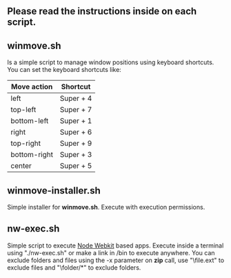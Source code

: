 ## Please read the instructions inside on each script.


## winmove.sh


Is a simple script to manage window positions using keyboard shortcuts.
You can set the keyboard shortcuts like:

| Move action | Shortcut  |
| ----------- | --------  |
| left        | Super + 4 |
| top-left    | Super + 7 |
| bottom-left | Super + 1 |
| right       | Super + 6 |
| top-right   | Super + 9 |
| bottom-right| Super + 3 |
| center      | Super + 5 |
    
## winmove-installer.sh

Simple installer for **winmove.sh**. Execute with execution permissions.

## nw-exec.sh

Simple script to execute [Node Webkit](https://github.com/rogerwang/node-webkit) based apps.
Execute inside a terminal using "./nw-exec.sh" or make a link in /bin to execute anywhere. 
You can exclude folders and files using the -x parameter on **zip** call, use "\file.ext" to exclude files and "\folder/*" to exclude folders.


